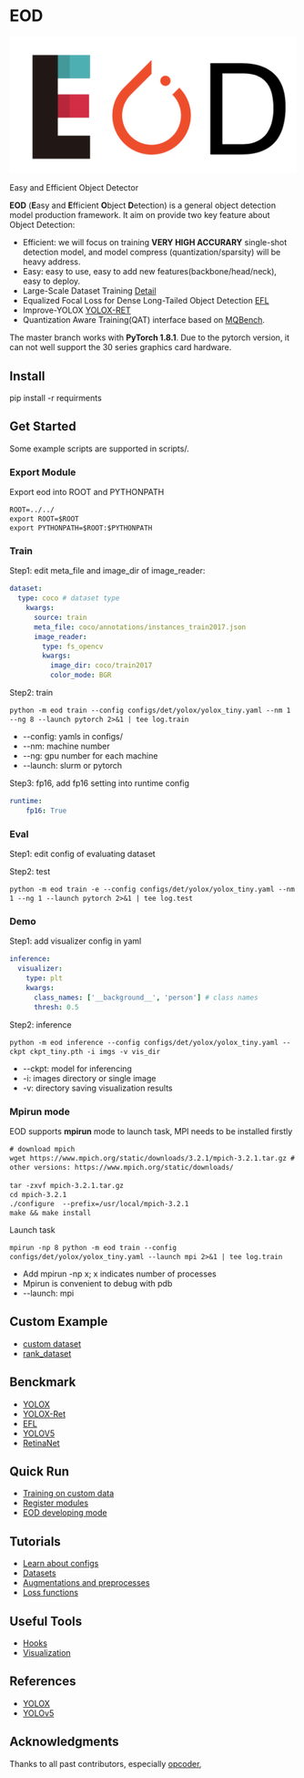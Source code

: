 # EOD

![image](eod-logo.png)

Easy and Efficient Object Detector

**EOD** (**E**asy and **E**fficient **O**bject **D**etection) is a general object detection model production framework.
It aim on provide two key feature about Object Detection:

+ Efficient: we will focus on training **VERY HIGH ACCURARY** single-shot detection model, and model compress (quantization/sparsity) will be heavy address. 
+ Easy: easy to use, easy to add new features(backbone/head/neck), easy to deploy.
+ Large-Scale Dataset Training [Detail](https://github.com/ModelTC/rank_dataset)
+ Equalized Focal Loss for Dense Long-Tailed Object Detection [EFL](docs/equalized_focal_loss.md)
+ Improve-YOLOX [YOLOX-RET](docs/benchmark.md)
+ Quantization Aware Training(QAT) interface based on [MQBench](https://github.com/ModelTC/MQBench).


The master branch works with **PyTorch 1.8.1**.
Due to the pytorch version, it can not well support the 30 series graphics card hardware.

## Install

pip install -r requirments

## Get Started
Some example scripts are supported in scripts/.

### Export Module
Export eod into ROOT and PYTHONPATH

```shell
ROOT=../../
export ROOT=$ROOT
export PYTHONPATH=$ROOT:$PYTHONPATH
```

### Train
Step1: edit meta_file and image_dir of image_reader:

```yaml
dataset:
  type: coco # dataset type
    kwargs:
      source: train
      meta_file: coco/annotations/instances_train2017.json 
      image_reader:
        type: fs_opencv
        kwargs:
          image_dir: coco/train2017
          color_mode: BGR
```

Step2: train

```shell
python -m eod train --config configs/det/yolox/yolox_tiny.yaml --nm 1 --ng 8 --launch pytorch 2>&1 | tee log.train
```
* --config: yamls in configs/
* --nm: machine number
* --ng: gpu number for each machine
* --launch: slurm or pytorch

Step3: fp16, add fp16 setting into runtime config

```yaml
runtime:
    fp16: True
```

### Eval
Step1: edit config of evaluating dataset

Step2: test

```shell
python -m eod train -e --config configs/det/yolox/yolox_tiny.yaml --nm 1 --ng 1 --launch pytorch 2>&1 | tee log.test
```

### Demo
Step1: add visualizer config in yaml

```yaml
inference:
  visualizer:
    type: plt
    kwargs:
      class_names: ['__background__', 'person'] # class names
      thresh: 0.5
``` 

Step2: inference

```shell
python -m eod inference --config configs/det/yolox/yolox_tiny.yaml --ckpt ckpt_tiny.pth -i imgs -v vis_dir
```
* --ckpt: model for inferencing
* -i: images directory or single image
* -v: directory saving visualization results

### Mpirun mode
EOD supports **mpirun** mode to launch task, MPI needs to be installed firstly

```shell
# download mpich
wget https://www.mpich.org/static/downloads/3.2.1/mpich-3.2.1.tar.gz # other versions: https://www.mpich.org/static/downloads/

tar -zxvf mpich-3.2.1.tar.gz
cd mpich-3.2.1
./configure  --prefix=/usr/local/mpich-3.2.1
make && make install
```

Launch task

```shell
mpirun -np 8 python -m eod train --config configs/det/yolox/yolox_tiny.yaml --launch mpi 2>&1 | tee log.train
```

* Add mpirun -np x; x indicates number of processes
* Mpirun is convenient to debug with pdb
* --launch: mpi

## Custom Example

* [custom dataset](configs/det/custom/custom_dataset.yaml)
* [rank_dataset](configs/det/custom/rank_dataset.yaml)

## Benckmark

* [YOLOX](docs/benchmark.md) 
* [YOLOX-Ret](docs/benchmark.md)
* [EFL](docs/equalized_focal_loss.md)
* [YOLOV5](docs/benchmark.md)
* [RetinaNet](docs/benchmark.md)

## Quick Run

* [Training on custom data](docs/train_custom_data.md)
* [Register modules](docs/register_modules.md)
* [EOD developing mode](docs/eod_developing_mode.md)

## Tutorials

* [Learn about configs](docs/learn_about_configs.md)
* [Datasets](docs/datasets.md)
* [Augmentations and preprocesses](docs/augmentations.md)
* [Loss functions](docs/loss_functions.md)

## Useful Tools

* [Hooks](docs/hooks.md)
* [Visualization](docs/visualization.md)


## References

* [YOLOX](https://github.com/Megvii-BaseDetection/YOLOX)
* [YOLOv5](https://github.com/ultralytics/yolov5)

## Acknowledgments

Thanks to all past contributors, especially [opcoder](https://github.com/opcoder),